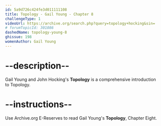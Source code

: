 ```yaml
---
id: 5a9d726c424fe3d011111108
title: Topology - Gail Young - Chapter 8
challengeType: 1
videoUrl: https://archive.org/search.php?query=topology+hocking&sin=
# forumTopicId: 301086
dashedName: topology-young-8
ghissue: 198
womenAuthor: Gail Young 
---
```


# --description--

Gail Young and John Hocking's __Topology__ is a comprehensive introduction to Topology.

# --instructions--

Use Archive.org E-Reserves to read Gail Young's __Topology__, Chapter Eight. 